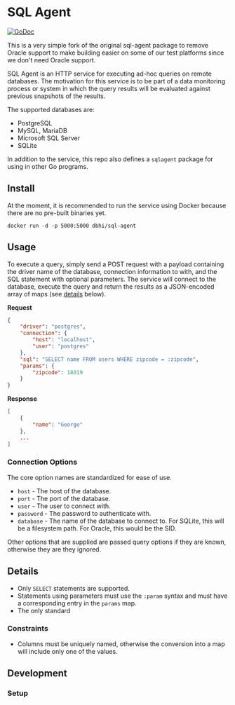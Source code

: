 # SQL Agent

[![GoDoc](https://godoc.org/github.com/chop-dbhi/sql-agent?status.svg)](https://godoc.org/github.com/chop-dbhi/sql-agent)

This is a very simple fork of the original sql-agent package to remove Oracle support to make building easier on some of our test platforms since we don't need Oracle support.

SQL Agent is an HTTP service for executing ad-hoc queries on remote databases. The motivation for this service is to be part of a data monitoring process or system in which the query results will be evaluated against previous snapshots of the results.

The supported databases are:

- PostgreSQL
- MySQL, MariaDB
- Microsoft SQL Server
- SQLite

In addition to the service, this repo also defines a `sqlagent` package for using in other Go programs.

## Install

At the moment, it is recommended to run the service using Docker because there are no pre-built binaries yet.

```
docker run -d -p 5000:5000 dbhi/sql-agent
```

## Usage

To execute a query, simply send a POST request with a payload containing the driver name of the database, connection information to with, and the SQL statement with optional parameters. The service will connect to the database, execute the query and return the results as a JSON-encoded array of maps (see [details](#Details) below).

**Request**

```json
{
    "driver": "postgres",
    "connection": {
        "host": "localhost",        
        "user": "postgres"
    },
    "sql": "SELECT name FROM users WHERE zipcode = :zipcode",
    "params": {
        "zipcode": 18019
    }
}
```

**Response**

```json
[
    {
        "name": "George"
    },
    ...
]
```

### Connection Options

The core option names are standardized for ease of use.

- `host` - The host of the database.
- `port` - The port of the database.
- `user` - The user to connect with.
- `password` - The password to authenticate with.
- `database` - The name of the database to connect to. For SQLite, this will be a filesystem path. For Oracle, this would be the SID.

Other options that are supplied are passed query options if they are known, otherwise they are they ignored.

## Details

- Only `SELECT` statements are supported.
- Statements using parameters must use the `:param` syntax and must have a corresponding entry in the `params` map.
- The only standard 

### Constraints

- Columns must be uniquely named, otherwise the conversion into a map will include only one of the values.

## Development

### Setup


